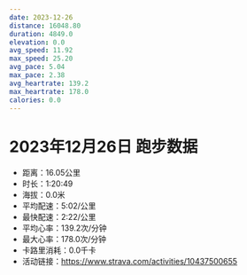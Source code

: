 ```yaml
---
date: 2023-12-26
distance: 16048.80
duration: 4849.0
elevation: 0.0
avg_speed: 11.92
max_speed: 25.20
avg_pace: 5.04
max_pace: 2.38
avg_heartrate: 139.2
max_heartrate: 178.0
calories: 0.0
---
```


# 2023年12月26日 跑步数据

- 距离：16.05公里
- 时长：1:20:49
- 海拔：0.0米
- 平均配速：5:02/公里
- 最快配速：2:22/公里
- 平均心率：139.2次/分钟
- 最大心率：178.0次/分钟
- 卡路里消耗：0.0千卡
- 活动链接：https://www.strava.com/activities/10437500655
